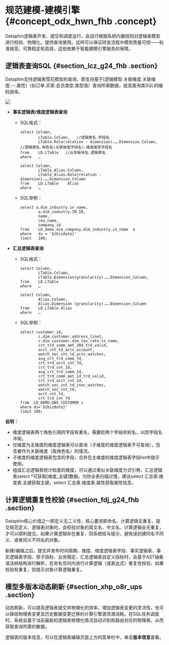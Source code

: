 # 规范建模-建模引擎 {#concept_odx_hwn_fhb .concept}

Dataphin逻辑表开发、提交和调度运行，会自行根据系统内置规则对逻辑表模型进行校验、物理化，提供查询使用。这样可以保证研发流程中模型质量可控——标准规范、可靠稳定和高效，这些依赖于智能建模引擎服务的保障。

## 逻辑表查询SQL {#section_lcz_g24_fhb .section}

Dataphin支持逻辑表雪花模型的查询，即支持基于\[逻辑模型.关联维度.关联维度.**···**.属性\]（如订单.买家.会员类型.类型值）查询所需数据，提高查询类SQL的编码效率。

![](http://static-aliyun-doc.oss-cn-hangzhou.aliyuncs.com/assets/img/149950/156134651541707_zh-CN.png)

-   **事实逻辑表/维度逻辑表查询** 
    -   SQL格式：

        ```
        select Column,
                LTable.Column,   //逻辑表名.字段名
                LTable.Role(relation - dimension).….Dimension_Column,   //逻辑表名.角色名(关联维度字段名).维度属性字段名
        from    LD.LTable   //业务板块名.逻辑表名 
        where   …
        ```

        ```
        select Column,
                LTable_Alias.Column,
                LTable_Alias.Role(relation - dimension).….Dimension_Column
        from    LD.LTable    Alias
        where   …
        ```

    -   SQL举例：

        ```
        select a.dim_industry.in_name,
                a.dim_industry.IN_ID,
                name,
                ceo_name,
                company_id
        from    LD_demo.dim_company.dim_industry.in_name  a
        where   ds = '${bizdate}'
        limit   100;
        ```

-   **汇总逻辑表查询** 
    -   SQL格式：

        ```
        select Column,
                LTable.Column,
                LTable.Dimension(granularity).….Dimension_Column,
        from    LD.LTable
        where   …
        ```

        ```
        select Column,
                Alias.Column,
                Alias.Dimension (granularity).….Dimension_Column
        from    LD.LTable Alias
        where   …
        ```

    -   SQL举例：

        ```
        select customer_id,
                c.dim_customer.address_line1,
                c.dim_customer.dim_tax_rate.tx_name,
                crt_trd_comm_amt_30d_trd_valid,
                acct_cnt_td_actv_account,
                watch_sec_cnt_td_actv_watches,
                avg_crt_trd_comm_7d,
                crt_trd_acct_cnt_7d,
                crt_trd_cnt_1d,
                avg_crt_trd_comm_1d,
                crt_trd_comm_amt_1d_trd_valid,
                crt_trd_acct_cnt_1d,
                watch_sec_cnt_td_inac_watches,
                watch_sec_cnt_td,
                acct_cnt_td,
                crt_trd_cnt_7d
        from  LD_DEMO.DWS_CUSTOMER c
        where ds='${bizdate}'
        limit 100;
        ```


**说明：** 

-   维度逻辑表两个角色引用的字段有重名，需要给两个字段命别名，以防字段名冲突。
-   仅维度为主维度的维度逻辑表可以查询（子维度的维度逻辑表不可查询），包含被作为关联维度（取角色名）的情况。
-   子维度的维度逻辑表包含的字段，合并在主维度的维度逻辑表字段list中提示使用。
-   组成汇总逻辑表统计粒度的维度，可以通过类似关联维度方式引用，汇总逻辑表select \*可获取\[维度\_主键\]数据。为防全表扫描过慢，建议select 汇总表.维度表.主键获取主键，select 汇总表.维度表.属性获取属性信息。

## 计算逻辑重复性校验 {#section_fdj_g24_fhb .section}

Dataphin核心价值之一即定义无二义性，核心要求即命名、计算逻辑无重复。提交规范定义、逻辑表对象时，会校验对象的英文名、中文名、计算逻辑全无重复，才可以顺利提交。如果计算逻辑存在重复，则系统给与提示，避免误创建同名不同义、或者同义不同名的对象。

新建/编辑之后，提交并发布时间周期、维度、维度逻辑表字段、事实逻辑表、事实逻辑表字段、原子指标、业务限定、汇总逻辑表自定义指标时，会基于AST抽象语法树结构进行解析，在命名空间内进行计算逻辑（或表达式）重复性校验，如果校验有重复，则提示对象计算逻辑重复。

## 模型多版本动态刷新 {#section_xhp_o8r_ups .section}

动态刷新，可以提高逻辑表提交并物理化的效率，增加逻辑表变更的灵活性，也可以降低物理表变更及历史数据变更迁移的计算引擎源资源消耗。在SQL任务调度时，系统会基于当前最新的逻辑表物理化情况自动识别和路由对应的物理表，从而获取查询所需的数据。

逻辑表的版本信息，可以在逻辑表编辑页面上方的菜单栏中，单击**版本信息**查看。

